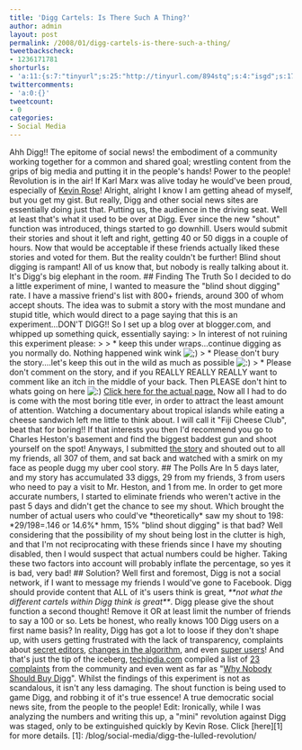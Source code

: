 ```yaml
---
title: 'Digg Cartels: Is There Such A Thing?'
author: admin
layout: post
permalink: /2008/01/digg-cartels-is-there-such-a-thing/
tweetbackscheck:
- 1236171781
shorturls:
- 'a:11:{s:7:"tinyurl";s:25:"http://tinyurl.com/894stq";s:4:"isgd";s:17:"http://is.gd/foP8";s:5:"bitly";s:18:"http://bit.ly/qxnJ";s:5:"snipr";s:22:"http://snipr.com/9tis6";s:5:"snurl";s:22:"http://snurl.com/9tis6";s:7:"snipurl";s:24:"http://snipurl.com/9tis6";s:4:"trim";s:17:"http://tr.im/4ijp";s:5:"adjix";s:207:"(10 Jan 2008 temporary restriction: API requires valid partnerID or partnerEmail key in request. Contact us if this affects you.) Invalid Adjix request. API documentation @ http://web.adjix.com/AdjixAPI.html";s:4:"advu";s:203:"(10 Jan 2008 temporary restriction: API requires valid partnerID or partnerEmail key in request. Contact us if this affects you.) Invalid Adjix request. API documentation @ http://web.ad.vu/AdjixAPI.html";s:4:"zima";s:19:"http://zi.ma/66323d";s:9:"permalink";s:65:"http://hehe2.net/social-media/digg-cartels-is-there-such-a-thing/";}'
twittercomments:
- 'a:0:{}'
tweetcount:
- 0
categories:
- Social Media
---
```

Ahh Digg!! The epitome of social news! the embodiment of a community working together for a common and shared goal; wrestling content from the grips of big media and putting it in the people's hands! Power to the people! Revolution is in the air! If Karl Marx was alive today he would've been proud, especially of [Kevin Rose](http://digg.com/users/kevinrose)!
Alright, alright I know I am getting ahead of myself, but you get my gist.
But really, Digg and other social news sites are essentially doing just that. Putting us, the audience in the driving seat. Well at least that's what it used to be over at Digg. Ever since the new "shout" function was introduced, things started to go downhill. Users would submit their stories and shout it left and right, getting 40 or 50 diggs in a couple of hours. Now that would be acceptable if these friends actually liked these stories and voted for them. But the reality couldn't be further! Blind shout digging is rampant! All of us know that, but nobody is really talking about it. It's Digg's big elephant in the room.
\#\# Finding The Truth
So I decided to do a little experiment of mine, I wanted to measure the "blind shout digging" rate. I have a massive friend's list with 800+ friends, around 300 of whom accept shouts. The idea was to submit a story with the most mundane and stupid title, which would direct to a page saying that this is an experiment...DON'T DIGG!!
So I set up a blog over at blogger.com, and whipped up something quick, essentially saying:
\> In interest of not ruining this experiment please:
\> 
\> \* keep this under wraps...continue digging as you normally do. Nothing happened wink wink ![;)](http://192.168.1.2/blog2/wp-includes/images/smilies/icon_wink.gif)
\> \* Please don't bury the story....let's keep this out in the wild as much as possible ![:)](http://192.168.1.2/blog2/wp-includes/images/smilies/icon_smile.gif)
\> \* Please don't comment on the story, and if you REALLY REALLY REALLY want to comment like an itch in the middle of your back. Then PLEASE don't hint to whats going on here ![:)](http://192.168.1.2/blog2/wp-includes/images/smilies/icon_smile.gif)
[Click here for the actual page.](http://fijicheeseclub.blogspot.com/ "Click here for the actual page.")
Now all I had to do is come with the most boring title ever, in order to attract the least amount of attention. Watching a documentary about tropical islands while eating a cheese sandwich left me little to think about. I will call it "Fiji Cheese Club", beat that for boring!! If that interests you then I'd recommend you go to Charles Heston's basement and find the biggest baddest gun and shoot yourself on the spot!
Anyways, I submitted [the story](http://www.digg.com/travel_places/Fiji_Cheese_Club/who "the story") and shouted out to all my friends, all 307 of them, and sat back and watched with a smirk on my face as people dugg my uber cool story.
\#\# The Polls Are In
5 days later, and my story has accumulated 33 diggs, 29 from my friends, 3 from users who need to pay a visit to Mr. Heston, and 1 from me.
In order to get more accurate numbers, I started to eliminate friends who weren't active in the past 5 days and didn't get the chance to see my shout. Which brought the number of actual users who could've \*theoretically\* saw my shout to 198:
\*29/198=.146 or 14.6%\*
hmm, 15% "blind shout digging" is that bad? Well considering that the possibility of my shout being lost in the clutter is high, and that I'm not reciprocating with these friends since I have my shouting disabled, then I would suspect that actual numbers could be higher. Taking these two factors into account will probably inflate the percentage, so yes it is bad, very bad!
\#\# Solution?
Well first and foremost, Digg is not a social network, if I want to message my friends I would've gone to Facebook. Digg should provide content that ALL of it's users think is great, _\*\*not what the different cartels within Digg think is great\*\*_.
Digg please give the shout function a second thought! Remove it OR at least limit the number of friends to say a 100 or so. Lets be honest, who really knows 100 Digg users on a first name basis?
In reality, Digg has got a lot to loose if they don't shape up, with users getting frustrated with the lack of transparency, complaints about [secret editors](http://valleywag.com/346263/diggs-secret-editors "secret editors"), [changes in the algorithm](http://babblin5.com/2008/01/23/two-diggs-one-cup/ "changes in the algorithm"), and even [super users](http://www.techcrunch.com/2008/01/17/digg-has-super-users-or-hates-ron-paul/ "super users")! And that's just the tip of the iceberg, [techipdia.com](http://www.techipedia.com/ "techipdia.com") compiled a list of [23 complaints](http://www.techipedia.com/2007/new-digg-community-reaction/ "23 complaints") from the community and even went as far as "[Why Nobody Should Buy Digg](http://www.techipedia.com/2007/dont-buy-digg/ "Why Nobody Should Buy Digg")".
Whilst the findings of this experiment is not as scandalous, it isn't any less damaging. The shout function is being used to game Digg, and robbing it of it's true essence! A true democratic social news site, from the people to the people!
Edit: Ironically, while I was analyzing the numbers and writing this up, a "mini" revolution against Digg was staged, only to be extinguished quickly by Kevin Rose. Click \[here\]\[1\] for more details.
\[1\]: /blog/social-media/digg-the-lulled-revolution/